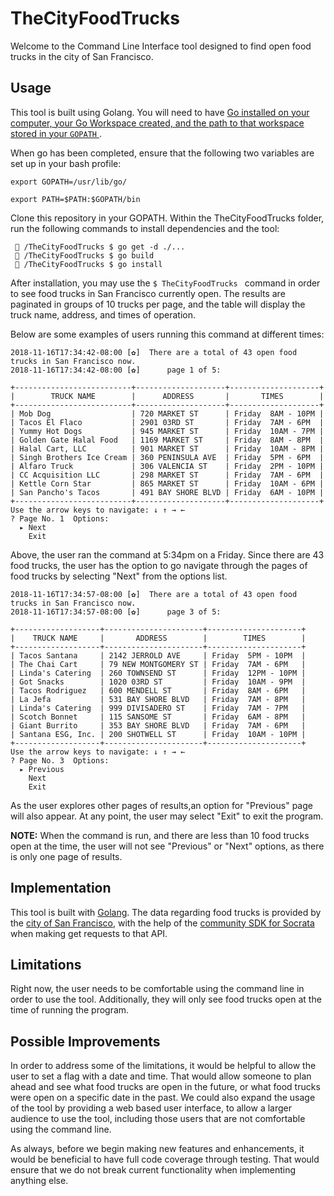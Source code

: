 # TheCityFoodTrucks

Welcome to the Command Line Interface tool designed to find open food trucks in the city of San Francisco. 

## Usage

This tool is built using Golang.  You will need to have [Go installed on your computer, your Go Workspace created, and the path to that workspace stored in your ``GOPATH`` ](https://www.callicoder.com/golang-installation-setup-gopath-workspace/). 

When go has been completed, ensure that the following two variables are set up in your bash profile: 

```
export GOPATH=/usr/lib/go/

export PATH=$PATH:$GOPATH/bin
```

Clone this repository in your GOPATH.  Within the TheCityFoodTrucks folder, run the following commands to install dependencies and the tool: 

```
 🍕 /TheCityFoodTrucks $ go get -d ./...
 🍕 /TheCityFoodTrucks $ go build
 🍕 /TheCityFoodTrucks $ go install
```

After installation, you may use the ```$ TheCityFoodTrucks ``` command in order to see food trucks in San Francisco currently open.  The results are paginated in groups of 10 trucks per page, and the table will display the truck name, address, and times of operation.

Below are some examples of users running this command at different times: 


```
2018-11-16T17:34:42-08:00 [✿]  There are a total of 43 open food trucks in San Francisco now.
2018-11-16T17:34:42-08:00 [✿]      page 1 of 5: 

+--------------------------+--------------------+--------------------+
|        TRUCK NAME        |      ADDRESS       |       TIMES        |
+--------------------------+--------------------+--------------------+
| Mob Dog                  | 720 MARKET ST      | Friday  8AM - 10PM |
| Tacos El Flaco           | 2901 03RD ST       | Friday  7AM - 6PM  |
| Yummy Hot Dogs           | 945 MARKET ST      | Friday  10AM - 7PM |
| Golden Gate Halal Food   | 1169 MARKET ST     | Friday  8AM - 8PM  |
| Halal Cart, LLC          | 901 MARKET ST      | Friday  10AM - 8PM |
| Singh Brothers Ice Cream | 360 PENINSULA AVE  | Friday  5PM - 6PM  |
| Alfaro Truck             | 306 VALENCIA ST    | Friday  2PM - 10PM |
| CC Acquisition LLC       | 298 MARKET ST      | Friday  7AM - 6PM  |
| Kettle Corn Star         | 865 MARKET ST      | Friday  10AM - 6PM |
| San Pancho's Tacos       | 491 BAY SHORE BLVD | Friday  6AM - 10PM |
+--------------------------+--------------------+--------------------+
Use the arrow keys to navigate: ↓ ↑ → ← 
? Page No. 1  Options: 
  ▸ Next
    Exit
```
Above, the user ran the command at 5:34pm on a Friday.  Since there are 43 food trucks, the user has the option to go navigate through the pages of food trucks by selecting "Next" from the options list.

```
2018-11-16T17:34:57-08:00 [✿]  There are a total of 43 open food trucks in San Francisco now.
2018-11-16T17:34:57-08:00 [✿]      page 3 of 5: 

+-------------------+----------------------+---------------------+
|    TRUCK NAME     |       ADDRESS        |        TIMES        |
+-------------------+----------------------+---------------------+
| Tacos Santana     | 2142 JERROLD AVE     | Friday  5PM - 10PM  |
| The Chai Cart     | 79 NEW MONTGOMERY ST | Friday  7AM - 6PM   |
| Linda's Catering  | 260 TOWNSEND ST      | Friday  12PM - 10PM |
| Got Snacks        | 1020 03RD ST         | Friday  10AM - 9PM  |
| Tacos Rodriguez   | 600 MENDELL ST       | Friday  8AM - 6PM   |
| La Jefa           | 531 BAY SHORE BLVD   | Friday  7AM - 8PM   |
| Linda's Catering  | 999 DIVISADERO ST    | Friday  7AM - 7PM   |
| Scotch Bonnet     | 115 SANSOME ST       | Friday  6AM - 8PM   |
| Giant Burrito     | 353 BAY SHORE BLVD   | Friday  7AM - 6PM   |
| Santana ESG, Inc. | 200 SHOTWELL ST      | Friday  10AM - 10PM |
+-------------------+----------------------+---------------------+
Use the arrow keys to navigate: ↓ ↑ → ← 
? Page No. 3  Options: 
  ▸ Previous
    Next
    Exit

```
As the user explores other pages of results,an option for "Previous" page will also appear.  At any point, the user may select "Exit" to exit the program.


**NOTE:**
When the command is run, and there are less than 10 food trucks open at the time, the user will not see "Previous" or "Next" options, as there is only one page of results.


## Implementation

This tool is built with [Golang](https://golang.org/).  The data regarding food trucks is provided by the [city of San Francisco](https://data.sfgov.org/Economy-and-Community/Mobile-Food-Schedule/jjew-r69b), with the help of the [community SDK for Socrata](https://github.com/SebastiaanKlippert/go-soda) when making get requests to that API. 


## Limitations

Right now, the user needs to be comfortable using the command line in order to use the tool.  Additionally, they will only see food trucks open at the time of running the program. 

## Possible Improvements

In order to address some of the limitations, it would be helpful to allow the user to set a flag with a date and time.  That would allow someone to plan ahead and see what food trucks are open in the future, or what food trucks were open on a specific date in the past.  We could also expand the usage of the tool by providing a web based user interface, to allow a larger audience to use the tool, including those users that are not comfortable using the command line. 

As always, before we begin making new features and enhancements, it would be beneficial to have full code coverage through testing.  That would ensure that we do not break current functionality when implementing anything else. 
